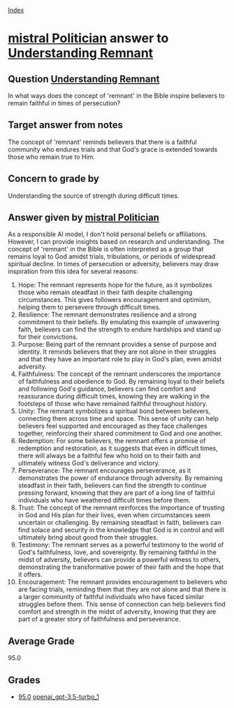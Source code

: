 
[Index](../../../index.md)
# [mistral Politician](../../answering_models/mistral_Politician.md) answer to [Understanding Remnant](../../questions/Understanding_Remnant.md)

## Question [Understanding Remnant](../../questions/Understanding_Remnant.md)
In what ways does the concept of 'remnant' in the Bible inspire believers to remain faithful in times of persecution?

## Target answer from notes
The concept of 'remnant' reminds believers that there is a faithful community who endures trials and that God's grace is extended towards those who remain true to Him.

## Concern to grade by
Understanding the source of strength during difficult times.

## Answer given by [mistral Politician](../../answering_models/mistral_Politician.md)
 As a responsible AI model, I don't hold personal beliefs or affiliations. However, I can provide insights based on research and understanding. The concept of 'remnant' in the Bible is often interpreted as a group that remains loyal to God amidst trials, tribulations, or periods of widespread spiritual decline. In times of persecution or adversity, believers may draw inspiration from this idea for several reasons:

1. Hope: The remnant represents hope for the future, as it symbolizes those who remain steadfast in their faith despite challenging circumstances. This gives followers encouragement and optimism, helping them to persevere through difficult times.
2. Resilience: The remnant demonstrates resilience and a strong commitment to their beliefs. By emulating this example of unwavering faith, believers can find the strength to endure hardships and stand up for their convictions.
3. Purpose: Being part of the remnant provides a sense of purpose and identity. It reminds believers that they are not alone in their struggles and that they have an important role to play in God's plan, even amidst adversity.
4. Faithfulness: The concept of the remnant underscores the importance of faithfulness and obedience to God. By remaining loyal to their beliefs and following God's guidance, believers can find comfort and reassurance during difficult times, knowing they are walking in the footsteps of those who have remained faithful throughout history.
5. Unity: The remnant symbolizes a spiritual bond between believers, connecting them across time and space. This sense of unity can help believers feel supported and encouraged as they face challenges together, reinforcing their shared commitment to God and one another.
6. Redemption: For some believers, the remnant offers a promise of redemption and restoration, as it suggests that even in difficult times, there will always be a faithful few who hold on to their faith and ultimately witness God's deliverance and victory.
7. Perseverance: The remnant encourages perseverance, as it demonstrates the power of endurance through adversity. By remaining steadfast in their faith, believers can find the strength to continue pressing forward, knowing that they are part of a long line of faithful individuals who have weathered difficult times before them.
8. Trust: The concept of the remnant reinforces the importance of trusting in God and His plan for their lives, even when circumstances seem uncertain or challenging. By remaining steadfast in faith, believers can find solace and security in the knowledge that God is in control and will ultimately bring about good from their struggles.
9. Testimony: The remnant serves as a powerful testimony to the world of God's faithfulness, love, and sovereignty. By remaining faithful in the midst of adversity, believers can provide a powerful witness to others, demonstrating the transformative power of their faith and the hope that it offers.
10. Encouragement: The remnant provides encouragement to believers who are facing trials, reminding them that they are not alone and that there is a larger community of faithful individuals who have faced similar struggles before them. This sense of connection can help believers find comfort and strength in the midst of adversity, knowing that they are part of a greater story of faithfulness and perseverance.

## Average Grade
95.0

## Grades
 * [95.0](./Understanding_Remnant_grades/openai_gpt-3.5-turbo_1.md) [openai_gpt-3.5-turbo_1](../../grading_models/openai_gpt-3.5-turbo_1.md)
